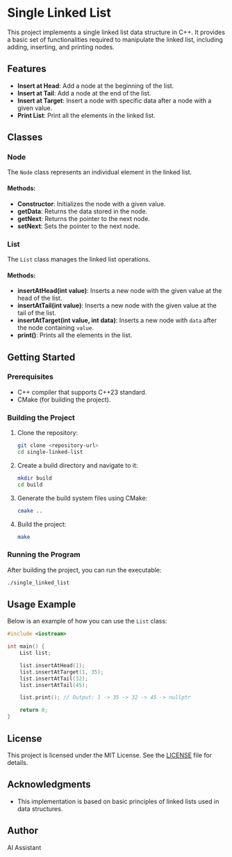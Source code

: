 # Single Linked List

This project implements a single linked list data structure in C++. It provides a basic set of functionalities required to manipulate the linked list, including adding, inserting, and printing nodes.

## Features

- **Insert at Head**: Add a node at the beginning of the list.
- **Insert at Tail**: Add a node at the end of the list.
- **Insert at Target**: Insert a node with specific data after a node with a given value.
- **Print List**: Print all the elements in the linked list.

## Classes

### Node
The `Node` class represents an individual element in the linked list.

#### Methods:
- **Constructor**: Initializes the node with a given value.
- **getData**: Returns the data stored in the node.
- **getNext**: Returns the pointer to the next node.
- **setNext**: Sets the pointer to the next node.

### List
The `List` class manages the linked list operations.

#### Methods:
- **insertAtHead(int value)**: Inserts a new node with the given value at the head of the list.
- **insertAtTail(int value)**: Inserts a new node with the given value at the tail of the list.
- **insertAtTarget(int value, int data)**: Inserts a new node with `data` after the node containing `value`.
- **print()**: Prints all the elements in the list.

## Getting Started

### Prerequisites
- C++ compiler that supports C++23 standard.
- CMake (for building the project).

### Building the Project
1. Clone the repository:
    ```sh
    git clone <repository-url>
    cd single-linked-list
    ```

2. Create a build directory and navigate to it:
    ```sh
    mkdir build
    cd build
    ```

3. Generate the build system files using CMake:
    ```sh
    cmake ..
    ```

4. Build the project:
    ```sh
    make
    ```

### Running the Program
After building the project, you can run the executable:

```sh
./single_linked_list
```

## Usage Example

Below is an example of how you can use the `List` class:

```c++
#include <iostream>

int main() {
    List list;

    list.insertAtHead(1);
    list.insertAtTarget(1, 35);
    list.insertAtTail(32);
    list.insertAtTail(45);

    list.print(); // Output: 1 -> 35 -> 32 -> 45 -> nullptr

    return 0;
}
```

## License
This project is licensed under the MIT License. See the [LICENSE](LICENSE) file for details.

## Acknowledgments
- This implementation is based on basic principles of linked lists used in data structures.

## Author
AI Assistant
